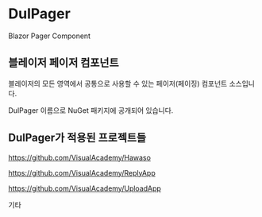 # DulPager
Blazor Pager Component


## 블레이저 페이저 컴포넌트

블레이저의 모든 영역에서 공통으로 사용할 수 있는 페이저(페이징) 컴포넌트 소스입니다.

DulPager 이름으로 NuGet 패키지에 공개되어 있습니다.

## DulPager가 적용된 프로젝트들

https://github.com/VisualAcademy/Hawaso

https://github.com/VisualAcademy/ReplyApp

https://github.com/VisualAcademy/UploadApp

기타
